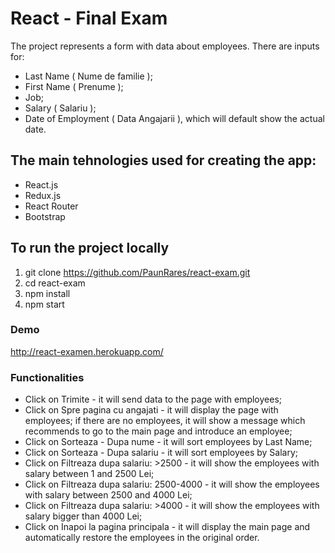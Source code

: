# React - Final Exam
The project represents a form with data about employees.
There are inputs for:
* Last Name ( Nume de familie ); 
* First Name ( Prenume ); 
* Job;
* Salary ( Salariu );
* Date of Employment ( Data Angajarii ), which will default show the actual date.

## The main tehnologies used for creating the app:
* React.js
* Redux.js
* React Router
* Bootstrap

## To run the project locally
1. git clone https://github.com/PaunRares/react-exam.git
2. cd react-exam
3. npm install
4. npm start

### Demo
http://react-examen.herokuapp.com/

### Functionalities
* Click on Trimite - it will send data to the page with employees;
* Click on Spre pagina cu angajati - it will display the page with employees; if there are no employees, it will show a message which recommends to go to the main page and introduce an employee;
* Click on Sorteaza - Dupa nume - it will sort employees by Last Name;
* Click on Sorteaza - Dupa salariu - it will sort employees by Salary;
* Click on Filtreaza dupa salariu: >2500  - it will show the employees with salary between 1 and 2500 Lei;
* Click on Filtreaza dupa salariu: 2500-4000  - it will show the employees with salary between 2500 and 4000 Lei;
* Click on Filtreaza dupa salariu: >4000 - it will show the employees with salary bigger than 4000 Lei;
* Click on Inapoi la pagina principala - it will display the main page and automatically restore the employees in the original order.
